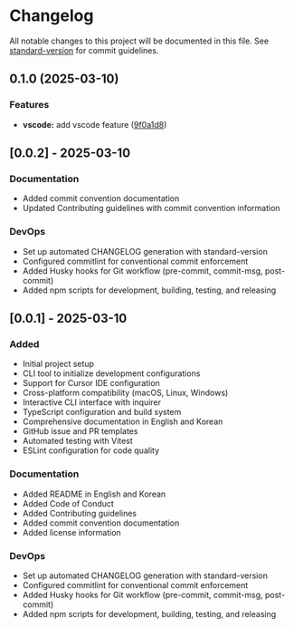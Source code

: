 # Changelog

All notable changes to this project will be documented in this file. See [standard-version](https://github.com/conventional-changelog/standard-version) for commit guidelines.

## 0.1.0 (2025-03-10)

### Features

* **vscode:** add vscode feature ([9f0a1d8](https://github.com/khw1031/doton/commit/9f0a1d8e68851af3837e1bcb1d70d4c22ea0eb9c))

## [0.0.2] - 2025-03-10

### Documentation

- Added commit convention documentation
- Updated Contributing guidelines with commit convention information

### DevOps

- Set up automated CHANGELOG generation with standard-version
- Configured commitlint for conventional commit enforcement
- Added Husky hooks for Git workflow (pre-commit, commit-msg, post-commit)
- Added npm scripts for development, building, testing, and releasing

## [0.0.1] - 2025-03-10

### Added

- Initial project setup
- CLI tool to initialize development configurations
- Support for Cursor IDE configuration
- Cross-platform compatibility (macOS, Linux, Windows)
- Interactive CLI interface with inquirer
- TypeScript configuration and build system
- Comprehensive documentation in English and Korean
- GitHub issue and PR templates
- Automated testing with Vitest
- ESLint configuration for code quality

### Documentation

- Added README in English and Korean
- Added Code of Conduct
- Added Contributing guidelines
- Added commit convention documentation
- Added license information

### DevOps

- Set up automated CHANGELOG generation with standard-version
- Configured commitlint for conventional commit enforcement
- Added Husky hooks for Git workflow (pre-commit, commit-msg, post-commit)
- Added npm scripts for development, building, testing, and releasing
